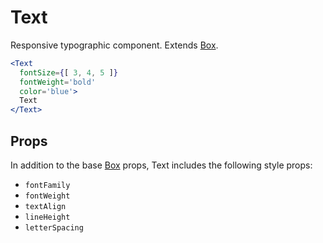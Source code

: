 
# Text

Responsive typographic component.
Extends [Box](/Box).

```.jsx
<Text
  fontSize={[ 3, 4, 5 ]}
  fontWeight='bold'
  color='blue'>
  Text
</Text>
```

## Props

In addition to the base [Box](/Box) props,
Text includes the following style props:

- `fontFamily`
- `fontWeight`
- `textAlign`
- `lineHeight`
- `letterSpacing`
